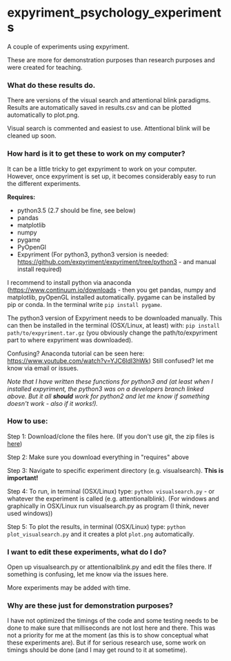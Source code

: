 # expyriment_psychology_experiments
A couple of experiments using expyriment.

These are more for demonstration purposes than research purposes and were created for teaching.


### What do these results do.

There are versions of the visual search and attentional blink paradigms. Results are automatically saved in results.csv and can be plotted automatically to plot.png.

Visual search is commented and easiest to use. Attentional blink will be cleaned up soon.

### How hard is it to get these to work on my computer?

It can be a little tricky to get expyriment to work on your computer. However, once expyriment is set up, it becomes considerably easy to run the different experiments.

__Requires:__

- python3.5 (2.7 should be fine, see below)
- pandas
- matplotlib
- numpy
- pygame
- PyOpenGl
- Expyriment (For python3, python3 version is needed: https://github.com/expyriment/expyriment/tree/python3 - and manual install required)

I recommend to install python via anaconda (https://www.continuum.io/downloads - then you get pandas, numpy and matplotlib, pyOpenGL installed automatically. pygame can be installed by pip or conda. In the terminal write `pip install pygame`.

The python3 version of Expyriment needs to be downloaded manually. This can then be installed in the terminal (OSX/Linux, at least) with: `pip install path/to/expyriment.tar.gz` (you obviously change the path/to/expyriment part to where expyriment was downloaded).

Confusing? Anaconda tutorial can be seen here: https://www.youtube.com/watch?v=YJC6ldI3hWk) Still confused? let me know via email or issues.  

*Note that I have written these functions for python3 and (at least when I installed expyriment, the python3 was on a developers branch linked above. But it all __should__ work for python2 and let me know if something doesn't work - also if it works!).*


### How to use:

Step 1:
Download/clone the files here. (If you don't use git, the zip files is [here](https://github.com/wiheto/expyriment_psychology_experiments/archive/master.zip))

Step 2:
Make sure you download everything in "requires" above

Step 3:
Navigate to specific experiment directory (e.g. visualsearch). __This is important!__

Step 4:
To run, in terminal (OSX/Linux) type: `python visualsearch.py` - or whatever the experiment is called (e.g. attentionalblink). (For windows and graphically in OSX/Linux run visualsearch.py as program (I think, never used windows))

Step 5:
To plot the results, in terminal (OSX/Linux) type: `python plot_visualsearch.py` and it creates a plot `plot.png` automatically.


### I want to edit these experiments, what do I do?

Open up visualsearch.py or attentionalblink.py and edit the files there. If something is confusing, let me know via the issues here.

More experiments may be added with time.

### Why are these just for demonstration purposes?

I have not optimized the timings of the code and some testing needs to be done to make sure that milliseconds are not lost here and there. This was not a priority for me at the moment (as this is to show conceptual what these experiments are). But if for serious research use, some work on timings should be done (and I may get round to it at sometime).  
